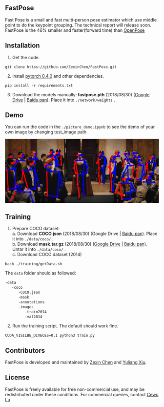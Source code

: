 

## FastPose
Fast Pose is a small and fast multi-person pose estimator which use middle point to do the keypoint grouping. The technical report will release soon. FastPose is the 46% smaller and faster(forward time) than [OpenPose]( https://github.com/CMU-Perceptual-Computing-Lab/openpose) 


## Installation

1. Get the code.
  ```Shell
  git clone https://github.com/ZexinChen/FastPose.git
  ```

2. Install [pytorch 0.4.0](https://github.com/pytorch/pytorch) and other dependencies.
  ```Shell
  pip install -r requirements.txt
  ```

3. Download the models manually:
 **fastpose.pth** (2018/08/30) ([Google Drive]( https://drive.google.com/file/d/1w5lzE0YGRv6mZLRGyWPYYERO3kF79HCA/view?usp=sharing) | [Baidu pan](https://pan.baidu.com/s/1FwherKVoZwPaJTzdi4xQNw)). Place it into `./network/weights` .


## Demo
You can run the code in the `./picture_demo.ipynb` to see the demo of your own image by changing test_image path 

<div align="center">
    <img src="readme/result.png", width="600">
</div>

## Training
1. Prepare COCO dataset:  
  a. Download **COCO.json** (2018/08/30) (Google Drive | [Baidu pan](https://pan.baidu.com/s/1q0S2Q3rH4wDjvb87VBw-Rg)). Place it into `./data/coco/` .  
  b. Download **mask.tar.gz** (2018/08/30) ([Google Drive]( https://drive.google.com/open?id=1IFaWH-ivoDHD1fLt5IRgQBDm_08mVRJF) | [Baidu pan](https://pan.baidu.com/s/1q0S2Q3rH4wDjvb87VBw-Rg)). Untar it into `./data/coco/` .  
  c. Download COCO dataset (2014)
  ```Shell
  bash ./training/getData.sh
  ```
  The `data` folder should as followed:  
  ```Shell
  -data
     -coco
        -COCO.json
        -mask
        -annotations
        -images
           -train2014
           -val2014
  ```

2. Run the training script. The default should work fine.
  ```Shell
  CUDA_VISILBE_DIVECES=0,1 python3 train.py
  ```


## Contributors
FastPose is developed and maintained by [Zexin Chen](https://github.com/ZexinChen) and [Yuliang Xiu](https://github.com/YuliangXiu/). 


## License
FastPose is freely available for free non-commercial use, and may be redistributed under these conditions. For commercial queries, contact [Cewu Lu](http://www.mvig.org/)






